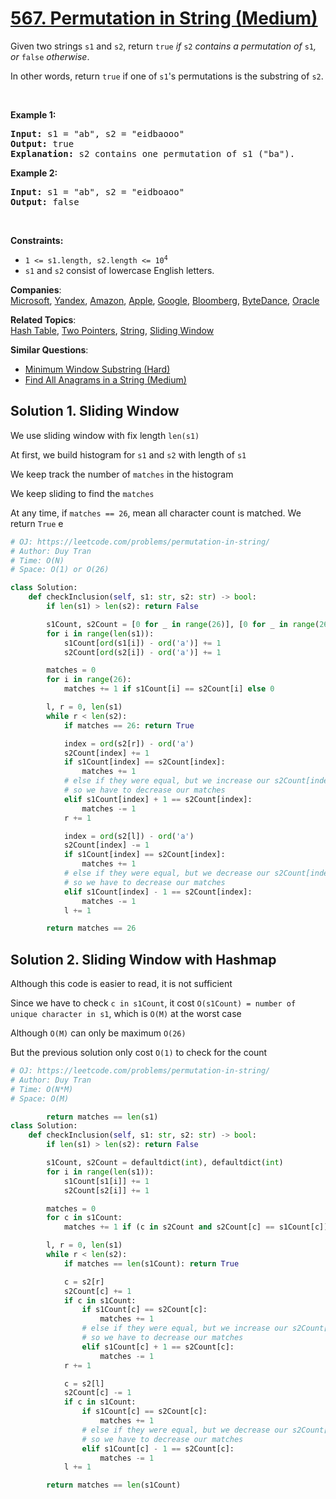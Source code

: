 # [567. Permutation in String (Medium)](https://leetcode.com/problems/permutation-in-string/)

<p>Given two strings <code>s1</code> and <code>s2</code>, return <code>true</code><em> if </em><code>s2</code><em> contains a permutation of </em><code>s1</code><em>, or </em><code>false</code><em> otherwise</em>.</p>

<p>In other words, return <code>true</code> if one of <code>s1</code>'s permutations is the substring of <code>s2</code>.</p>

<p>&nbsp;</p>
<p><strong>Example 1:</strong></p>

<pre><strong>Input:</strong> s1 = "ab", s2 = "eidbaooo"
<strong>Output:</strong> true
<strong>Explanation:</strong> s2 contains one permutation of s1 ("ba").
</pre>

<p><strong>Example 2:</strong></p>

<pre><strong>Input:</strong> s1 = "ab", s2 = "eidboaoo"
<strong>Output:</strong> false
</pre>

<p>&nbsp;</p>
<p><strong>Constraints:</strong></p>

<ul>
	<li><code>1 &lt;= s1.length, s2.length &lt;= 10<sup>4</sup></code></li>
	<li><code>s1</code> and <code>s2</code> consist of lowercase English letters.</li>
</ul>

**Companies**:  
[Microsoft](https://leetcode.com/company/microsoft), [Yandex](https://leetcode.com/company/yandex), [Amazon](https://leetcode.com/company/amazon), [Apple](https://leetcode.com/company/apple), [Google](https://leetcode.com/company/google), [Bloomberg](https://leetcode.com/company/bloomberg), [ByteDance](https://leetcode.com/company/bytedance), [Oracle](https://leetcode.com/company/oracle)

**Related Topics**:  
[Hash Table](https://leetcode.com/tag/hash-table/), [Two Pointers](https://leetcode.com/tag/two-pointers/), [String](https://leetcode.com/tag/string/), [Sliding Window](https://leetcode.com/tag/sliding-window/)

**Similar Questions**:

- [Minimum Window Substring (Hard)](https://leetcode.com/problems/minimum-window-substring/)
- [Find All Anagrams in a String (Medium)](https://leetcode.com/problems/find-all-anagrams-in-a-string/)

## Solution 1. Sliding Window

We use sliding window with fix length `len(s1)`

At first, we build histogram for `s1` and `s2` with length of `s1`

We keep track the number of `matches` in the histogram

We keep sliding to find the `matches`

At any time, if `matches == 26`, mean all character count is matched. We return `True`
e

```py
# OJ: https://leetcode.com/problems/permutation-in-string/
# Author: Duy Tran
# Time: O(N)
# Space: O(1) or O(26)

class Solution:
    def checkInclusion(self, s1: str, s2: str) -> bool:
        if len(s1) > len(s2): return False

        s1Count, s2Count = [0 for _ in range(26)], [0 for _ in range(26)]
        for i in range(len(s1)):
            s1Count[ord(s1[i]) - ord('a')] += 1
            s2Count[ord(s2[i]) - ord('a')] += 1

        matches = 0
        for i in range(26):
            matches += 1 if s1Count[i] == s2Count[i] else 0

        l, r = 0, len(s1)
        while r < len(s2):
            if matches == 26: return True

            index = ord(s2[r]) - ord('a')
            s2Count[index] += 1
            if s1Count[index] == s2Count[index]:
                matches += 1
            # else if they were equal, but we increase our s2Count[index] so it is unequal
            # so we have to decrease our matches
            elif s1Count[index] + 1 == s2Count[index]:
                matches -= 1
            r += 1

            index = ord(s2[l]) - ord('a')
            s2Count[index] -= 1
            if s1Count[index] == s2Count[index]:
                matches += 1
            # else if they were equal, but we decrease our s2Count[index] so it is unequal
            # so we have to decrease our matches
            elif s1Count[index] - 1 == s2Count[index]:
                matches -= 1
            l += 1

        return matches == 26

```

## Solution 2. Sliding Window with Hashmap

Although this code is easier to read, it is not sufficient

Since we have to check `c in s1Count`, it cost `O(s1Count) = number of unique character in s1`, which is `O(M)` at the worst case

Although `O(M)` can only be maximum `O(26)`

But the previous solution only cost `O(1)` to check for the count

```py
# OJ: https://leetcode.com/problems/permutation-in-string/
# Author: Duy Tran
# Time: O(N*M)
# Space: O(M)

        return matches == len(s1)
class Solution:
    def checkInclusion(self, s1: str, s2: str) -> bool:
        if len(s1) > len(s2): return False

        s1Count, s2Count = defaultdict(int), defaultdict(int)
        for i in range(len(s1)):
            s1Count[s1[i]] += 1
            s2Count[s2[i]] += 1

        matches = 0
        for c in s1Count:
            matches += 1 if (c in s2Count and s2Count[c] == s1Count[c]) else 0

        l, r = 0, len(s1)
        while r < len(s2):
            if matches == len(s1Count): return True

            c = s2[r]
            s2Count[c] += 1
            if c in s1Count:
                if s1Count[c] == s2Count[c]:
                    matches += 1
                # else if they were equal, but we increase our s2Count[index] so it is unequal
                # so we have to decrease our matches
                elif s1Count[c] + 1 == s2Count[c]:
                    matches -= 1
            r += 1

            c = s2[l]
            s2Count[c] -= 1
            if c in s1Count:
                if s1Count[c] == s2Count[c]:
                    matches += 1
                # else if they were equal, but we decrease our s2Count[index] so it is unequal
                # so we have to decrease our matches
                elif s1Count[c] - 1 == s2Count[c]:
                    matches -= 1
            l += 1

        return matches == len(s1Count)
```
